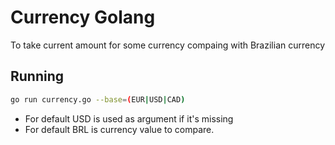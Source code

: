 # Currency Golang

To take current amount for some currency compaing with Brazilian currency

## Running

```bash
go run currency.go --base=(EUR|USD|CAD)
```

- For default USD is used as argument if it's missing
- For default BRL is currency value to compare.